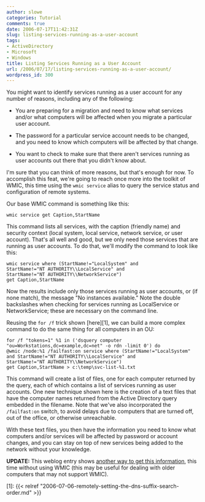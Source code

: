 ```yaml
---
author: slowe
categories: Tutorial
comments: true
date: 2006-07-17T11:42:31Z
slug: listing-services-running-as-a-user-account
tags:
- ActiveDirectory
- Microsoft
- Windows
title: Listing Services Running as a User Account
url: /2006/07/17/listing-services-running-as-a-user-account/
wordpress_id: 300
---
```


You might want to identify services running as a user account for any number of reasons, including any of the following:

* You are preparing for a migration and need to know what services and/or what computers will be affected when you migrate a particular user account.

* The password for a particular service account needs to be changed, and you need to know which computers will be affected by that change.

* You want to check to make sure that there aren't services running as user accounts out there that you didn't know about.

I'm sure that you can think of more reasons, but that's enough for now. To accomplish this feat, we're going to reach once more into the toolkit of WMIC, this time using the `wmic service` alias to query the service status and configuration of remote systems.

Our base WMIC command is something like this:

    wmic service get Caption,StartName

This command lists all services, with the caption (friendly name) and security context (local system, local service, network service, or user account). That's all well and good, but we only need those services that are running as user accounts. To do that, we'll modify the command to look like this:

    wmic service where (StartName!="LocalSystem" and 
    StartName!="NT AUTHORITY\\LocalService" and 
    StartName!="NT AUTHORITY\\NetworkService") 
    get Caption,StartName

Now the results include only those services running as user accounts, or (if none match), the message "No instances available." Note the double backslashes when checking for services running as LocalService or NetworkService; these are necessary on the command line.

Reusing the `for /f` trick shown [here][1], we can build a more complex command to do the same thing for all computers in an OU:

    for /f "tokens=1" %1 in ('dsquery computer 
    "ou=Workstations,dc=example,dc=net" -o rdn -limit 0') do 
    @wmic /node:%1 /failfast:on service where (StartName!="LocalSystem" 
    and StartName!="NT AUTHORITY\\LocalService" and 
    StartName!="NT AUTHORITY\\NetworkService") 
    get Caption,StartName > c:\temp\svc-list-%1.txt

This command will create a list of files, one for each computer returned by the query, each of which contains a list of services running as user accounts. One new technique shown here is the creation of a text files that have the computer names returned from the Active Directory query embedded in the filename. Note that we've also incorporated the `/failfast:on` switch, to avoid delays due to computers that are turned off, out of the office, or otherwise unreachable.

With these text files, you then have the information you need to know what computers and/or services will be affected by password or account changes, and you can stay on top of new services being added to the network without your knowledge.

**UPDATE:** This weblog entry shows [another way to get this information](http://guy.netguru.co.il/archives/19-Querying-services-and-the-account-they-run-under.html), this time without using WMIC (this may be useful for dealing with older computers that may not support WMIC).

[1]: {{< relref "2006-07-06-remotely-setting-the-dns-suffix-search-order.md" >}}
